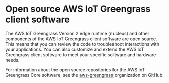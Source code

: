 # Open source AWS IoT Greengrass client software<a name="open-source"></a>

The AWS IoT Greengrass Version 2 edge runtime \(nucleus\) and other components of the AWS IoT Greengrass client software are open source\. This means that you can review the code to troubleshoot interactions with your applications\. You can also customize and extend the AWS IoT Greengrass client software to meet your specific software and hardware needs\.

For information about the open source repositories for the AWS IoT Greengrass Core software, see the [aws\-greengrass](https://github.com/aws-greengrass) organization on GitHub\.